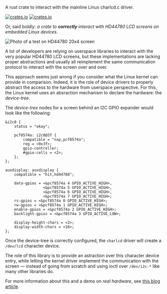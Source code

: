 A rust crate to interact with the mainline Linux charlcd.c driver.

[![crates.io](https://img.shields.io/crates/v/charlcd.svg)](https://crates.io/crates/charlcd)
[![crates.io](https://img.shields.io/crates/l/charlcd.svg)](https://crates.io/crates/charlcd)

Or, said boldly: _a crate to **correctly** interact with HD44780 LCD
screens on embedded Linux devices_.

![Photo of a test on HD44780 20x4
screen](https://crates.microjoe.org/charlcd/media/docs/test.jpg)

A lot of developers are relying on userspace libraries to interact with the
very popular HD44780 LCD screens, but these implementations are lacking
proper abstractions and usually all reimplement the same communication
protocol to interact with the screen over and over.

This approach seems just wrong if you consider what the Linux kernel can
provide in comparison. Indeed, it is the role of device drivers to properly
abstract the access to the hardware from userspace perspective.  For this,
the Linux kernel uses an absraction mechanism to declare the hardware:
the *device-tree*.

The *device-tree* nodes for a screen behind an I2C GPIO expander would look
like the following:

```dts
&i2c0 {
    status = "okay";

    pcf8574a: i2c0@3f {
        compatible = "nxp,pcf8574a";
        reg = <0x3f>;
        gpio-controller;
        #gpio-cells = <2>;
    };
};

auxdisplay: auxdisplay {
    compatible = "hit,hd44780";

    data-gpios = <&pcf8574a 4 GPIO_ACTIVE_HIGH>,
                 <&pcf8574a 5 GPIO_ACTIVE_HIGH>,
                 <&pcf8574a 6 GPIO_ACTIVE_HIGH>,
                 <&pcf8574a 7 GPIO_ACTIVE_HIGH>;
    rs-gpios = <&pcf8574a 0 GPIO_ACTIVE_HIGH>;
    rw-gpios = <&pcf8574a 1 GPIO_ACTIVE_HIGH>;
    enable-gpios = <&pcf8574a 2 GPIO_ACTIVE_HIGH>;
    backlight-gpios = <&pcf8574a 3 GPIO_ACTIVE_LOW>;

    display-height-chars = <2>;
    display-width-chars = <16>;
};
```

Once the device-tree is correctly configured, the `charlcd` driver will
create a `/dev/lcd` character device.

The role of this library is to provide an astraction over this character
device entry, while letting the kernel driver implement the communication
with the screen — instead of going from scratch and using ioctl over
`/dev/i2c-*` like many other libraries do.

For more information about this and a demo on *real hardware*, see [this blog
article](https://blog.microjoe.org/2019/hd44780-lcd-i2c-screen-using-linux-mainline-charlcd-driver.html).
